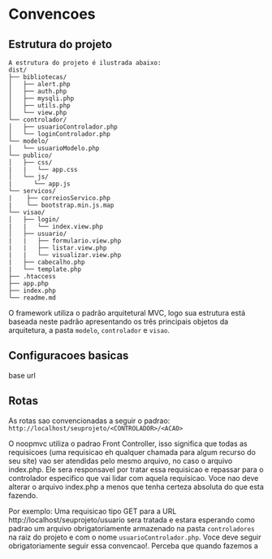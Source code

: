 Convencoes
=======

## Estrutura do projeto
    A estrutura do projeto é ilustrada abaixo:
    dist/
    ├── bibliotecas/
    │   ├── alert.php
    │   ├── auth.php
    │   ├── mysqli.php
    │   ├── utils.php
    │   └── view.php
    └── controlador/
    │   ├── usuarioControlador.php
    │   └── loginControlador.php
    └── modelo/
    │   └── usuarioModelo.php
    └── publico/
    │   ├── css/
    |   |   └── app.css
    │   └── js/
    |      └── app.js
    └── servicos/
    |    ├── correiosServico.php
    |    └── bootstrap.min.js.map
    └── visao/
    │   ├── login/
    |   |   └── index.view.php
    │   ├── usuario/
    |   |   ├── formulario.view.php
    |   |   ├── listar.view.php
    |   |   └── visualizar.view.php
    |   ├── cabecalho.php
    |   └── template.php
    ├── .htaccess
    ├── app.php
    ├── index.php
    └── readme.md


O framework utiliza o padrão arquitetural MVC, logo sua estrutura está baseada neste padrão apresentando os três principais objetos da arquitetura, a pasta `modelo`, `controlador` e `visao`. 

## Configuracoes basicas
base url

## Rotas
As rotas sao convencionadas a seguir o padrao:
`http://localhost/seuprojeto/<CONTROLADOR>/<ACAO>`

O noopmvc utiliza o padrao Front Controller, isso significa que todas as requisicoes (uma requisicao eh qualquer chamada para algum recurso do seu site) vao ser atendidas pelo mesmo arquivo, no caso o arquivo index.php. Ele sera responsavel por tratar essa requisicao e repassar para o controlador especifico que vai lidar com aquela requisicao. Voce nao deve alterar o arquivo index.php a menos que tenha certeza absoluta do que esta fazendo.

Por exemplo:
Uma requisicao tipo GET para a URL http://localhost/seuprojeto/usuario sera tratada e estara esperando como padrao um arquivo obrigatoriamente armazenado na pasta `controladores` na raiz do projeto e com o nome `usuarioControlador.php`. Voce deve seguir obrigatoriamente seguir essa convencao!. Perceba que quando fazemos a